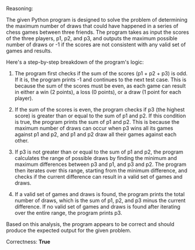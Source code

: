 Reasoning:

The given Python program is designed to solve the problem of determining the maximum number of draws that could have happened in a series of chess games between three friends. The program takes as input the scores of the three players, p1, p2, and p3, and outputs the maximum possible number of draws or -1 if the scores are not consistent with any valid set of games and results.

Here's a step-by-step breakdown of the program's logic:

1. The program first checks if the sum of the scores (p1 + p2 + p3) is odd. If it is, the program prints -1 and continues to the next test case. This is because the sum of the scores must be even, as each game can result in either a win (2 points), a loss (0 points), or a draw (1 point for each player).

2. If the sum of the scores is even, the program checks if p3 (the highest score) is greater than or equal to the sum of p1 and p2. If this condition is true, the program prints the sum of p1 and p2. This is because the maximum number of draws can occur when p3 wins all its games against p1 and p2, and p1 and p2 draw all their games against each other.

3. If p3 is not greater than or equal to the sum of p1 and p2, the program calculates the range of possible draws by finding the minimum and maximum differences between p3 and p1, and p3 and p2. The program then iterates over this range, starting from the minimum difference, and checks if the current difference can result in a valid set of games and draws.

4. If a valid set of games and draws is found, the program prints the total number of draws, which is the sum of p1, p2, and p3 minus the current difference. If no valid set of games and draws is found after iterating over the entire range, the program prints p3.

Based on this analysis, the program appears to be correct and should produce the expected output for the given problem.

Correctness: **True**